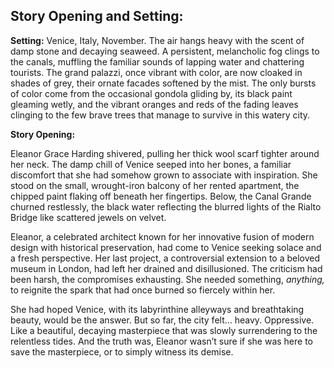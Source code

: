 ## Story Opening and Setting:

**Setting:** Venice, Italy, November. The air hangs heavy with the scent of damp stone and decaying seaweed. A persistent, melancholic fog clings to the canals, muffling the familiar sounds of lapping water and chattering tourists. The grand palazzi, once vibrant with color, are now cloaked in shades of grey, their ornate facades softened by the mist. The only bursts of color come from the occasional gondola gliding by, its black paint gleaming wetly, and the vibrant oranges and reds of the fading leaves clinging to the few brave trees that manage to survive in this watery city.

**Story Opening:**

Eleanor Grace Harding shivered, pulling her thick wool scarf tighter around her neck. The damp chill of Venice seeped into her bones, a familiar discomfort that she had somehow grown to associate with inspiration. She stood on the small, wrought-iron balcony of her rented apartment, the chipped paint flaking off beneath her fingertips. Below, the Canal Grande churned restlessly, the black water reflecting the blurred lights of the Rialto Bridge like scattered jewels on velvet.

Eleanor, a celebrated architect known for her innovative fusion of modern design with historical preservation, had come to Venice seeking solace and a fresh perspective. Her last project, a controversial extension to a beloved museum in London, had left her drained and disillusioned. The criticism had been harsh, the compromises exhausting. She needed something, *anything,* to reignite the spark that had once burned so fiercely within her.

She had hoped Venice, with its labyrinthine alleyways and breathtaking beauty, would be the answer. But so far, the city felt… heavy. Oppressive. Like a beautiful, decaying masterpiece that was slowly surrendering to the relentless tides. And the truth was, Eleanor wasn’t sure if she was here to save the masterpiece, or to simply witness its demise.
